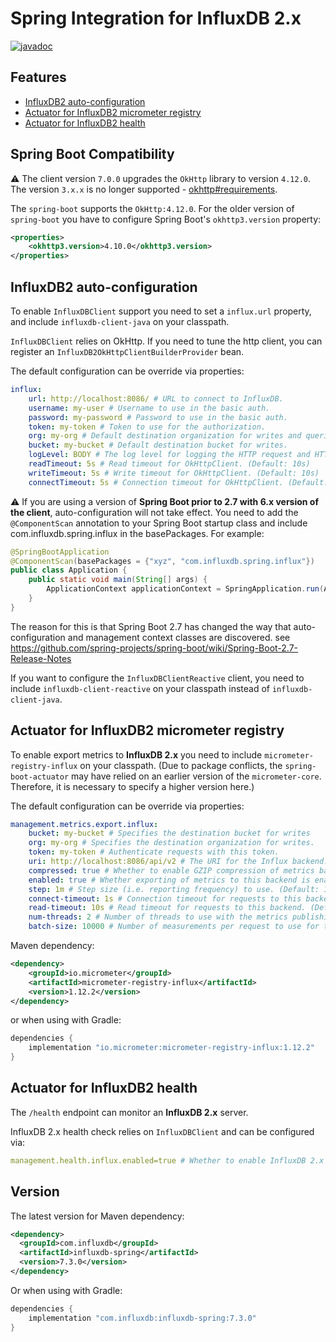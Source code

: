 # Spring Integration for InfluxDB 2.x

[![javadoc](https://img.shields.io/badge/javadoc-link-brightgreen.svg)](https://influxdata.github.io/influxdb-client-java/influxdb-client-java/apidocs/index.html)

## Features

- [InfluxDB2 auto-configuration](#influxdb2-auto-configuration)
- [Actuator for InfluxDB2 micrometer registry](#actuator-for-influxdb2-micrometer-registry)
- [Actuator for InfluxDB2 health](#actuator-for-influxdb2-health)

## Spring Boot Compatibility

:warning: The client version `7.0.0` upgrades the `OkHttp` library to version `4.12.0`. The version `3.x.x` is no longer supported - [okhttp#requirements](https://github.com/square/okhttp#requirements).

The `spring-boot` supports the `OkHttp:4.12.0`. For the older version of `spring-boot` you have to configure Spring Boot's `okhttp3.version` property:

```xml
<properties>
    <okhttp3.version>4.10.0</okhttp3.version>
</properties>
```

## InfluxDB2 auto-configuration

To enable `InfluxDBClient` support you need to set a `influx.url` property, and include `influxdb-client-java` on your classpath. 

`InfluxDBClient` relies on OkHttp. If you need to tune the http client, you can register an `InfluxDB2OkHttpClientBuilderProvider` bean.

The default configuration can be override via properties:

```yaml
influx:
    url: http://localhost:8086/ # URL to connect to InfluxDB.
    username: my-user # Username to use in the basic auth.
    password: my-password # Password to use in the basic auth.
    token: my-token # Token to use for the authorization.
    org: my-org # Default destination organization for writes and queries.
    bucket: my-bucket # Default destination bucket for writes.
    logLevel: BODY # The log level for logging the HTTP request and HTTP response. (Default: NONE)
    readTimeout: 5s # Read timeout for OkHttpClient. (Default: 10s)
    writeTimeout: 5s # Write timeout for OkHttpClient. (Default: 10s)
    connectTimeout: 5s # Connection timeout for OkHttpClient. (Default: 10s)
```

:warning: If you are using a version of **Spring Boot prior to 2.7 with 6.x version of the client**, auto-configuration will not take effect. 
You need to add the `@ComponentScan` annotation to your Spring Boot startup class and include com.influxdb.spring.influx in the basePackages.
For example:
```java
@SpringBootApplication
@ComponentScan(basePackages = {"xyz", "com.influxdb.spring.influx"})
public class Application {
    public static void main(String[] args) {
        ApplicationContext applicationContext = SpringApplication.run(Application.class, args);
    }
}
```
The reason for this is that Spring Boot 2.7 has changed the way that auto-configuration and management context classes are discovered. see https://github.com/spring-projects/spring-boot/wiki/Spring-Boot-2.7-Release-Notes


If you want to configure the `InfluxDBClientReactive` client, you need to include `influxdb-client-reactive` on your classpath instead of `influxdb-client-java`.

## Actuator for InfluxDB2 micrometer registry

To enable export metrics to **InfluxDB 2.x** you need to include `micrometer-registry-influx` on your classpath. 
(Due to package conflicts, the `spring-boot-actuator` may have relied on an earlier version of the `micrometer-core`. Therefore, it is necessary to specify a higher version here.)

The default configuration can be override via properties:

```yaml
management.metrics.export.influx:
    bucket: my-bucket # Specifies the destination bucket for writes
    org: my-org # Specifies the destination organization for writes.
    token: my-token # Authenticate requests with this token.
    uri: http://localhost:8086/api/v2 # The URI for the Influx backend. (Default: http://localhost:8086/api/v2)
    compressed: true # Whether to enable GZIP compression of metrics batches published to Influx. (Default: true)
    enabled: true # Whether exporting of metrics to this backend is enabled. (Default: true)
    step: 1m # Step size (i.e. reporting frequency) to use. (Default: 1m)
    connect-timeout: 1s # Connection timeout for requests to this backend. (Default: 1s)
    read-timeout: 10s # Read timeout for requests to this backend. (Default: 10s)
    num-threads: 2 # Number of threads to use with the metrics publishing scheduler. (Default: 2)
    batch-size: 10000 # Number of measurements per request to use for this backend. If more measurements are found, then multiple requests will be made. (Default: 10000)
```
Maven dependency:

```xml
<dependency>
    <groupId>io.micrometer</groupId>
    <artifactId>micrometer-registry-influx</artifactId>
    <version>1.12.2</version>
</dependency>
```

or when using with Gradle:
```groovy
dependencies {
    implementation "io.micrometer:micrometer-registry-influx:1.12.2"
}
```
 
## Actuator for InfluxDB2 health

The `/health` endpoint can monitor an **InfluxDB 2.x** server.

InfluxDB 2.x health check relies on `InfluxDBClient` and can be configured via:

```yaml
management.health.influx.enabled=true # Whether to enable InfluxDB 2.x health check.
```

## Version

The latest version for Maven dependency:
```xml
<dependency>
  <groupId>com.influxdb</groupId>
  <artifactId>influxdb-spring</artifactId>
  <version>7.3.0</version>
</dependency>
```
  
Or when using with Gradle:
```groovy
dependencies {
    implementation "com.influxdb:influxdb-spring:7.3.0"
}
```
